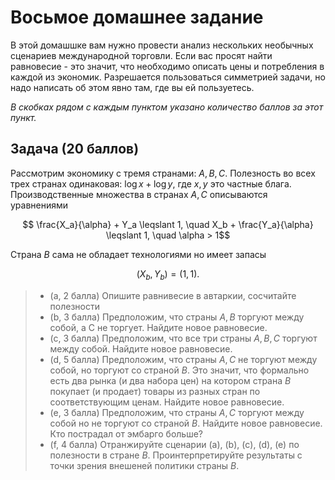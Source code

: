 # Восьмое домашнее задание

В этой домашшке вам нужно провести анализ нескольких необычных сценариев международной торговли. Если вас просят найти равновесие - это значит, что необходимо описать цены и потребления в каждой из экономик. Разрешается пользоваться симметрией задачи, но надо написать об этом явно там, где вы ей пользуетесь. 

*В скобках рядом с каждым пунктом указано количество баллов за этот пункт.*

## Задача (20 баллов)

Рассмотрим экономику с тремя странами: $A,B,C$. Полезность во всех трех странах одинаковая: $\log x + \log y$, где $x,y$ это частные блага. Производственные множества в странах $A,C$ описываются уравнениями

$$ \frac{X_a}{\alpha} + Y_a \leqslant 1, \quad X_b + \frac{Y_a}{\alpha} \leqslant 1, \quad \alpha > 1$$

Страна $B$ сама не обладает технологиями но имеет запасы 

$$ (X_b, Y_b) = (1,1).$$

> - (a, 2 балла) Опишите равнивесие в автаркии, сосчитайте полезности
> - (b, 3 балла) Предположим, что страны $A,B$ торгуют между собой, а C не торгует. Найдите новое равновесие.
> - (c, 3 балла) Предположим, что все три страны $A,B,C$ торгуют между собой. Найдите новое равновесие.
> - (d, 5 балла) Предположим, что страны $A,C$ не торгуют между собой, но торгуют со страной $B$. Это значит, что формально есть два рынка (и два набора цен) на котором страна $B$ покупает (и продает) товары из разных стран по соответствующим ценам. Найдите новое равновесие.
> - (e, 3 балла) Предположим, что страны $A,C$ торгуют между собой но не торгуют со страной $B$. Найдите новое равновесие. Кто пострадал от эмбарго больше?
> - (f, 4 балла) Отранжируйте сценарии (a), (b), (c), (d), (е) по полезности в стране $B$. Проинтерпретируйте результаты с точки зрения внешеней политики страны $B$.
